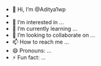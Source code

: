 - 👋 Hi, I’m @Aditya1wp
- <br>
- 👀 I’m interested in ...
- 🌱 I’m currently learning ...
- 💞️ I’m looking to collaborate on ...
- 📫 How to reach me ...
- 😄 Pronouns: ...
- ⚡ Fun fact: ...

<!---
Aditya1wp/Aditya1wp is a ✨ special ✨ repository because its `README.md` (this file) appears on your GitHub profile.
You can click the Preview link to take a look at your changes.
--->
